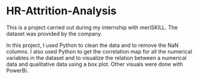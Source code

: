# HR-Attrition-Analysis
This is a project carried out during my internship with meriSKILL. The dataset was provided by the company.

In this project, I used Python to clean the data and to remove the NaN columns.
I also used Python to get the correlation map for all the numerical variables in the dataset and to visualize the relation between a numerical data and qualitative data using a box plot.
Other visuals were done with PowerBi.

